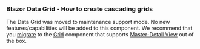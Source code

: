 
### Blazor Data Grid - How to create cascading grids

The Data Grid was moved to maintenance support mode. No new features/capabilities will be added to this component. We recommend that you [migrate](https://docs.devexpress.com/Blazor/403162/grid/migrate-from-data-grid-to-grid) to the [Grid](https://docs.devexpress.com/Blazor/403143/grid) component that supports [Master-Detail View](https://demos.devexpress.com/blazor/Grid/MasterDetail) out of the box. 


